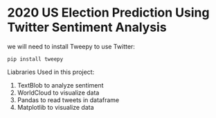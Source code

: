 # 2020 US Election Prediction Using Twitter Sentiment Analysis

we will need to install Tweepy to use Twitter:

    pip install tweepy

Liabraries Used in this project:
1. TextBlob to analyze sentiment
2. WorldCloud to visualize data
3. Pandas to read tweets in dataframe
4. Matplotlib to visualize data








